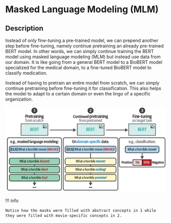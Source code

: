 # Masked Language Modeling (MLM)

## Description

Instead of only fine-tuning a pre-trained model, we can prepend another step before fine-tuning, namely continue pretraining an already pre-trained BERT model.
In other words, we can simply continue training the BERT model using masked language modeling (MLM) but instead use data from our domain.
It is like going from a general BERT model to a BioBERT model specialized for the medical domain, to a fine-tuned BioBERT model to classify medication.

Instead of having to pretrain an entire model from scratch, we can simply continue pretraining before fine-tuning it for classification.
This also helps the model to adapt to a certain domain or even the lingo of a specific organization.

![](masked_language_modeling/workflow.png)

!!! info

    Notice how the masks were filled with abstract concepts in 1 while they were filled with movie-specific concepts in 2.

